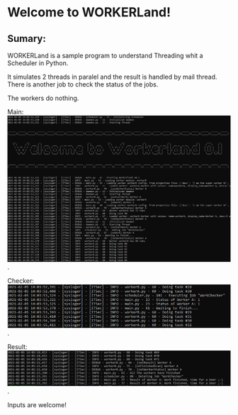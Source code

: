 # Welcome to WORKERLand!

## Sumary:

WORKERLand is a sample program to understand Threading whit a Scheduler in Python. 

It simulates 2 threads in paralel and the result is handled by mail thread. There is another job to check the status of the jobs.

The workers do nothing.

Main:
![Texto alternativo](media/main.png "").

Checker:
![Texto alternativo](media/checker.png "").

Result:
![Texto alternativo](media/result.png "").

Inputs are welcome!
